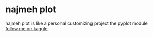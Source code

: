 # najmeh plot
najmeh plot is like a personal customizing project the pyplot module\
[follow me on kaggle](https://www.kaggle.com/najmeabdoli)